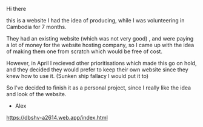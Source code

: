 Hi there

this is a website I had the idea of producing, while I was volunteering in Cambodia for 7 months. 

They had an existing website (which was not very good) , and were paying a lot of money for the website hosting company, so I came up with the idea of making them one from scratch which would be free of cost.

However, in April I recieved other prioritisations which made this go on hold, and they decided they would prefer to keep their own website since they knew how to use it. (Sunken ship fallacy I would put it to)

So I've decided to finish it as a personal project, since I really like the idea and look of the website.

- Alex

https://dbshv-a2614.web.app/index.html
